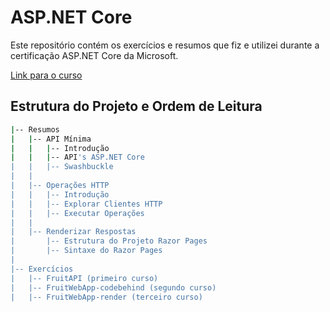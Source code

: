 # ASP.NET Core

Este repositório contém os exercícios e resumos que fiz e utilizei durante a certificação ASP.NET Core da Microsoft.

[Link para o curso](https://learn.microsoft.com/pt-pt/training/paths/develop-asp-core-api/)


## Estrutura do Projeto e Ordem de Leitura

```bash
|-- Resumos
|   |-- API Mínima
|   |   |-- Introdução
|   |   |-- API's ASP.NET Core
|   |   |-- Swashbuckle
|   |
|   |-- Operações HTTP
|   |   |-- Introdução
|   |   |-- Explorar Clientes HTTP
|   |   |-- Executar Operações
|   |
|   |-- Renderizar Respostas
|       |-- Estrutura do Projeto Razor Pages
|       |-- Sintaxe do Razor Pages
|
|-- Exercícios
|   |-- FruitAPI (primeiro curso)
|   |-- FruitWebApp-codebehind (segundo curso)
|   |-- FruitWebApp-render (terceiro curso)
```